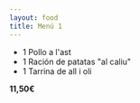 ```yaml
---
layout: food
title: Menú 1
---
```


* 1 Pollo a l'ast
* 1 Ración de patatas "al caliu"
* 1 Tarrina de all i oli

**11,50€**